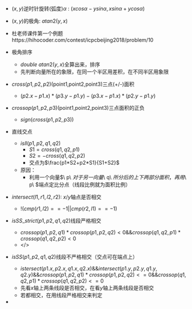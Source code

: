 * $(x,y)$逆时针旋转(弧度)$\alpha\ :\ (xcos\alpha-ysin\alpha,xsin\alpha+ycos\alpha)$

* $(x,y)$的极角$:\ atan2(y,x)$

* 杜老师课件第一个例题https://hihocoder.com/contest/icpcbeijing2018/problem/10

* 极角排序
  * $double\ atan2(y,x)$全算出来，排序
  * 先判断向量所在的象限，在同一个半区用差积，在不同半区用象限
* $cross(p1,p2,p2)$(point1,point2,point3)三点(+/-)面积
  * $(p2.x-p1.x)*(p3.y-p1.y)-(p3.x-p1.x)*(p2.y-p1.y)$
* $crossop(p1,p2,p3)$(point1,point2,point3)三点面积的正负
  * $sign(cross(p1,p2,p3))$
* 直线交点
  * $isll(p1,p2,q1,q2)$
    * $S1=cross(q1,q2,p1)​$
    * $S2=-cross(q1,q2,p2)​$
    * 交点为$\frac{p1*S2+p2*S1}{S1+S2}$
  * 原因：
    * 利用一个向量$\ p\ $对于另一向量$\ q\ $所分后的上下两部分面积，再用$\ p\ $端点定比分点（线段比例就为面积比例）
* $intersect(l1,r1,l2,r2):\ x/y$轴点是否相交
  * $!(cmp(r1,l2)==-1||cmp(r2,l1)==-1)$
* $isSS\_strict(p1,p2,q1,q2)$线段严格相交
  * $crossop(p1,p2,q1)*crossop(p1,p2,q2)<0\&\&crossop(q1,q2,p1)*crossop(q1,q2,p2)<0​$
  * </>
* $isSS(p1,p2,q1,q2)​$线段不严格相交（交点可在端点上）
  * $istersect(p1.x,p2.x,q1.x,q2.x)\&\&intersect(p1.y,p2.y,q1.y,q2.y)\&\&crossop(p1,p2,q1)*crossop(p1,p2,q2)<=0\&\&crossop(q1,q2,p1)*crossop(q1,q2,p2)<=0$
  * 先看$x​$轴上两条线段是否相交，在看$y​$轴上两条线段是否相交
  * 若都相交，在用线段严格相交来判定
* 